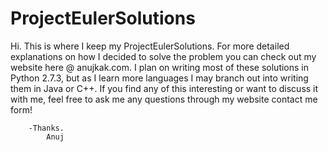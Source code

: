# ProjectEulerSolutions
Hi. This is where I keep my ProjectEulerSolutions. For more detailed explanations on how I decided to solve the problem you can check out my website here @ anujkak.com. 
I plan on writing most of these solutions in Python 2.7.3, but as I learn more languages I may branch out into writing them in Java or C++. 
        If you find any of this interesting or want to discuss it with me, feel free to ask me any questions through my website contact me form! 
        
        
        -Thanks. 
        	Anuj 
